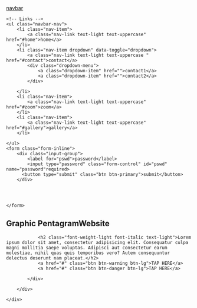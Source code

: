 <html lang="en">
<head>
    <meta charset="UTF-8">
    <title>Title</title>
    <link rel="stylesheet" href="bsfiles/css/bootstrap.css">
    <link rel="stylesheet" href="bsfiles/css/fontawesome.css">

</head>
<body>
<!--navbar-->
<nav class="navbar navbar-expand-lg navbar-light bg-dark fixed-top">
    <a href="#" class="navbar-brand"><i class="fas fa-child text-warning fa-2x"></i></a>
    <!-- Brand -->
    <a class="navbar-brand" href="#">navbar</a>

    <!-- Links -->
    <ul class="navbar-nav">
        <li class="nav-item">
            <a class="nav-link text-light text-uppercase" href="#home">home</a>
        </li>
        <li class="nav-item dropdown" data-toggle="dropdown">
            <a class="nav-link text-light text-uppercase "  href="#contact">contact</a>
            <div class="dropdown-menu">
                <a class="dropdown-item" href="">contact1</a>
                <a class="dropdown-item" href="">contact2</a>
            </div>

        </li>
        <li class="nav-item">
            <a class="nav-link text-light text-uppercase" href="#zoom">zoom</a>
        </li>
        <li class="nav-item">
            <a class="nav-link text-light text-uppercase" href="#gallery">gallery</a>
        </li>

    </ul>
    <form class="form-inline">
        <div class="input-group">
            <label for="pswd">password</label>
            <input type="password" class="form-control" id="pswd" name="password"required>
          <button type="submit" class="btn btn-primary">submit</button>
        </div>




    </form>
    
</nav>
<!--end of navbar-->
<!--banner-->
<section>
    <div class="container-fluid">
        <div class="row bg-info justify-content-center align-items-center" style="height: 100vh">
            <div class="col-md-5">
                <h1 class="display-3 text-capitalize"><span class="text-warning">Graphic Pentagram</span><span class="text-green font-weight-bold">Website</span></h1>

                <h2 class="font-weight-light font-italic text-light">Lorem ipsum dolor sit amet, consectetur adipisicing elit. Consequatur culpa magni mollitia saepe voluptas. Adipisci aut consectetur earum molestiae, nihil quas quis temporibus vero? Autem consequuntur delectus deserunt nam placeat.</h2>
                <a href="#" class="btn btn-warning btn-lg">TAP HERE</a>
                <a href="#" class="btn btn-danger btn-lg">TAP HERE</a>

            </div>

        </div>

    </div>




</section>



<br>

<div class="container-fluid" id="home">
    <div class="jumbotron jumbotron-fluid">

        <h1>GAVIN HAIL PUSTON</h1>
        <p>Lorem ipsum dolor sit amet, consectetur adipisicing elit. Aliquam autem debitis earum, illo ipsam neque, perferendis porro quam quo reiciendis reprehenderit unde, voluptatibus? Dolores enim exercitationem ipsa quod saepe veritatis!</p>

    </div>
</div>
<div class="container-fluid" id="gallery">



    <div id="demo" class="carousel slide" data-ride="carousel">
        <ul class="carousel-indicators">
            <li data-target="#demo" data-slide-to="0" class="active"><img src="../../Pictures/2018-11-25/DSC_0263.JPG"/></li>
            <li data-target="#demo" data-slide-to="1"></li>
            <li data-target="#demo" data-slide-to="2"></li>
        </ul>
        <div class="carousel-inner">
            <div class="carousel-item active">
                <img src="bsfiles/images/car2.jpeg" alt="Los Angeles" width="1100" height="500">
                <div class="carousel-caption">
                    <h3>Hearts On Fire</h3>
                    <p>Classic Sit& Diamond Studs!</p>
                </div>
            </div>
            <div class="carousel-item">
                <img src="bsfiles/images/DSC_0263.JPG" alt="Chicago" width="1100" height="500">
                <div class="carousel-caption">
                    <h3>Perricone MD</h3>
                    <p>The Unpeel Blue Zanforn Santa-Alicia</p>
                </div>
            </div>
            <div class="carousel-item">
                <img src="bsfiles/images/DSC_0288.JPG" alt="New York" width="1100" height="500">
                <div class="carousel-caption">
                    <h3>New York</h3>
                    <p>We love the Big Apple!</p>
                </div>
            </div>
        </div>
        <a class="carousel-control-prev" href="#demo" data-slide="prev">
            <span class="carousel-control-prev-icon"></span>
        </a>
        <a class="carousel-control-next" href="#demo" data-slide="next">
            <span class="carousel-control-next-icon"></span>
        </a>
    </div>
</div>
</div>

<!--skills-->
<section class="bg-light p-5">
    <div class="container-fluid">
        <!--tittle-->
        <div class="row">
            <div class="col text-center mb-5">
                <h1 class="text-warning display-3">skills</h1>
                <p class="lead text-secondary">Lorem ipsum dolor sit amet, consectetur adipisicing elit. Distinctio hic in laboriosam mollitia nisi, unde. Ad adipisci cumque cupiditate in labore laboriosam libero modi nisi quae, recusandae sint tempore voluptas!</p>

            </div>
        </div>

        <!--end of tittle-->
     <div class="row text-center">
         <div class="col-lg-6 col-sm-11 mx-auto mb-5">
             <i class="fas fa-desktop fa-6x text-warning mb-4"></i>
         <hi class="text-secondary">Emmarging</hi>
         <p class="text-muted my-5">Lorem ipsum dolor sit amet, consectetur adipisicing elit. Aliquam at consequatur corporis doloribus ea eligendi, esse facilis fugiat ipsam maxime minima minus molestiae mollitia nulla officiis possimus quas sit temporibus.</p>
         <a href="" class="btn btn-outline-warning">Learn More</a>
     </div>
         <div class="col-lg-6 col-sm-11 mx-auto mb-5">
             <i class="far fa-edit  fa-desktop fa-6x text-warning mb-4"></i>
             <hi class="text-secondary">Devour</hi>
             <p class="text-muted my-5">Lorem ipsum dolor sit amet, consectetur adipisicing elit. Aliquam at consequatur corporis doloribus ea eligendi, esse facilis fugiat ipsam maxime minima minus molestiae mollitia nulla officiis possimus quas sit temporibus.</p>
             <a href="" class="btn btn-outline-warning">Learn More</a>
         </div>
         <div class="col-lg-6 col-sm-11 mx-auto mb-5">
             <i class="fas fa-cogs fa-6x text-warning mb-4"></i>
             <hi class="text-secondary">Creativity</hi>
             <p class="text-muted my-5">Lorem ipsum dolor sit amet, consectetur adipisicing elit. Aliquam at consequatur corporis doloribus ea eligendi, esse facilis fugiat ipsam maxime minima minus molestiae mollitia nulla officiis possimus quas sit temporibus.</p>
             <a href="" class="btn btn-outline-warning">Learn More</a>

         </div>

     </div>
    </div>
</section>




<!--end of skills-->
<!--projects-->
<section class="p-5">
    <div class="container-fluid">
        <!--tittle-->
        <div class="row">
            <div class="col text-center mb-5">
                <h1 class="text-warning display-3">project</h1>
                <p class="lead text-secondary">Lorem ipsum dolor sit amet, consectetur adipisicing elit. Distinctio hic in laboriosam mollitia nisi, unde. Ad adipisci cumque cupiditate in labore laboriosam libero modi nisi quae, recusandae sint tempore voluptas!</p>

            </div>
        </div>

        <!--end of tittle-->
        <div class="row">
            <div class="col-lg-4 col-sm-6 mt-5">
                <img src="bsfiles/images/DSC_0263.JPG" class="img-thumbnail">
                <h2 class="my-4 text-warning">project1</h2>
                <p class="text-muted">Lorem ipsum dolor sit amet, consectetur adipisicing elit. Aliquid at autem beatae, cupiditate, deleniti dolore dolorum est eum fuga fugit harum magnam nam nesciunt nisi quas repellat repellendus saepe sapiente.</p>

            </div>
            <div class="col-lg-4 col-sm-6 mt-5">
                <img src="bsfiles/images/DSC_0263.JPG" class="img-thumbnail">
                <h2 class="my-4 text-warning">project2</h2>
                <p class="text-muted">Lorem ipsum dolor sit amet, consectetur adipisicing elit. Aliquid at autem beatae, cupiditate, deleniti dolore dolorum est eum fuga fugit harum magnam nam nesciunt nisi quas repellat repellendus saepe sapiente.</p>

            </div>
            <div class="col-lg-4 col-sm-6 mt-5">
                <img src="bsfiles/images/DSC_0263.JPG" class="img-thumbnail">
                <h2 class="my-4 text-warning">project3</h2>
                <p class="text-muted">Lorem ipsum dolor sit amet, consectetur adipisicing elit. Aliquid at autem beatae, cupiditate, deleniti dolore dolorum est eum fuga fugit harum magnam nam nesciunt nisi quas repellat repellendus saepe sapiente.</p>

            </div>
        </div>
    </div>
</section>

<!--end of projects-->

<!--team-->
<section class="p-sm-5 p-2 bg-secondary">
    <div class="container-fluid">
        <!--tittle-->
        <div class="row">
            <div class="col text-center mb-5">
                <h1 class="text-warning display-3">Team</h1>
                <p class="lead text-dark">Lorem ipsum dolor sit amet, consectetur adipisicing elit. Distinctio hic in laboriosam mollitia nisi, unde. Ad adipisci cumque cupiditate in labore laboriosam libero modi nisi quae, recusandae sint tempore voluptas!</p>

            </div>
        </div>

        <!--end of tittle-->
        <div class="row">
            <div class="col-lg-6 col-sm-10 mx-auto mb-4">
                <div class="card">
                            <img src="bsfiles/images/car2.jpeg" class="card-img-top">
                            <div class="card-body">
                                <div class="card-title">
                                    <h3 class="text-muted">Vipok</h3>
                                </div>
                                <div class="card-subtitle">
                                    <p class="lead text-secondary">Lorem ipsum dolor sit amet, consectetur adipisicing elit. Inventore laborum necessitatibus tenetur! Animi consequuntur, fugiat ipsa ipsam provident tenetur voluptate. Amet assumenda culpa distinctio doloremque explicabo, molestias quam suscipit vero.</p>
                                </div>
                                <div class="text-right">
                                    <a href="#"><i class="fab fa-facebook fa-2x mx-2 text-primary">F</i></a>
                                    <a href="#"><i class="fab fa-twitter fa-2x mx-2 text-info">T</i></a>
                                    <a href="#"><i class="fab fa-youtube fa-2x mx-2 text-danger">Y</i></a>

                        </div>


                    </div>
                </div>

            </div>
            <div class="col-lg-6 col-sm-10 mx-auto mb-4">
                <div class="card">
                    <img src="bsfiles/images/car2.jpeg" class="card-img-top">
                    <div class="card-body">
                        <div class="card-title">
                            <h3 class="text-muted">Dusit</h3>
                        </div>
                        <div class="card-subtitle">
                            <p class="lead text-secondary">Lorem ipsum dolor sit amet, consectetur adipisicing elit. Inventore laborum necessitatibus tenetur! Animi consequuntur, fugiat ipsa ipsam provident tenetur voluptate. Amet assumenda culpa distinctio doloremque explicabo, molestias quam suscipit vero.</p>
                        </div>
                        <div class="text-right">
                            <a href=""><i class="fab fa-facebook fa-2x mx-2 text-primary"></i></a>
                            <a href=""><i class="fab fa-twitter fa-2x mx-2 text-info"></i></a>
                            <a href=""><i class="fab fa-youtube fa-2x mx-2 text-danger"></i></a>

                        </div>


                    </div>
            </div>
            <div class="col-lg-8 col-sm-10 mx-auto mb-4">
                <div class="card">
                    <img src="bsfiles/images/car2.jpeg" class="card-img-top">
                    <div class="card-body">
                        <div class="card-title">
                            <h3 class="text-muted">Gwaragwara</h3>
                        </div>
                        <div class="card-subtitle">
                            <p class="lead text-secondary">Lorem ipsum dolor sit amet, consectetur adipisicing elit. Inventore laborum necessitatibus tenetur! Animi consequuntur, fugiat ipsa ipsam provident tenetur voluptate. Amet assumenda culpa distinctio doloremque explicabo, molestias quam suscipit vero.</p>
                        </div>
                        <div class="text-right">

                            <a href="#"><i class="fab fa-facebook fa-2x mx-2">F</i></a>
                            <a href="#"><i class="fab fa-twitter fa-2x mx-2">T</i></a>
                            <a href="#"><i class="fab fa-youtube fa-2x mx-2">Y</i></a>


                        </div>


                    </div>
            </div>
        </div>

    </div>
        </div>
        </div>
 </section>

<!--end of team-->
<!--progress-->
<section class="p-5">
    <div class="container-fluid">
        <!--tittle-->
        <div class="row">
            <div class="col text-center mb-5">
                <h1 class="text-warning display-3">Progress</h1>
                <p class="lead text-dark">Lorem ipsum dolor sit amet, consectetur adipisicing elit. Distinctio hic in laboriosam mollitia nisi, unde. Ad adipisci cumque cupiditate in labore laboriosam libero modi nisi quae, recusandae sint tempore voluptas!</p>
            </div>
        </div>

        <!--end of tittle-->
        <div class="row justify-content-center">
            <div class="col-lg-7 col-sm-6 text-secondary">
                <h2>Fiction</h2>
                <div class="progress bg-secondary mb-4">
                    <div class="progress-bar" style="width:60%">
                        60%
                    </div>

                </div>
                <h2>Point Man</h2>
                <div class="progress bg-secondary mb-4">
                    <div class="progress-bar bg-danger" style="width:80%">
                        80%
                    </div>
            </div>
                <h2>Creed</h2>
                <div class="progress bg-secondary mb-4">
                    <div class="progress-bar bg-success" style="width: 100%">
                        100%
                    </div>
                </div>
        </div>
    </div>
        </div>
</section>

<!--end of progress-->
<!--contact-->
<section class="p-6 bg-light">
    <div class="container-fluid">
        <div>
            <!--tittle-->
            <div class="row">
                <div class="col text-center mb-5">
                    <h1 class="text-warning display-3">Contact Us</h1>
                    <p class="lead text-dark">Lorem ipsum dolor sit amet, consectetur adipisicing elit. Distinctio hic in laboriosam mollitia nisi, unde. Ad adipisci cumque cupiditate in labore laboriosam libero modi nisi quae, recusandae sint tempore voluptas!</p>

                </div>

            </div>
            <!--end of tittle-->
            <div class="row justify-content-center">
                <div class="col-lg-7 col-md-9 col-sm-10">
                    <div class="text-center text-secondary">
                        <h2>You Can Haste Any Qst</h2>
                          <p>The Standard Are Compertable</p>
                    </div>
                    <form class="text-muted">
                        <div class="form-group">
                            <label for="name">Name</label>
                            <input type="text" class="form-control" id="name" required>

                        </div>
                        <div class="form-group">
                            <label for="email">Email</label>
                            <input type="text" class="form-control" id="email"required>

                        </div>
                        <div class="form-group">
                            <label for="pswd">Password</label>
                            <input type="text" class="form-control" id="password" required>

                        </div>
                        <div class="form-group">
                            <label for="message">Message</label>
                            <input type="text" class="form-control"  required>
                            <textarea class="form-control" id="Message" cols="30" rows="10"></textarea>

                        </div>
                       <button class="btn btn-outline-warning btn btn-block" type="submit">submit qst</button>
                    </form>

                </div>
            </div>
        </div>
    </div>
</section>

<!--end of contact-->
<!--lagoon-->
<lagoon class="bg-secondary">
    <div class="container">
        <div class="row">
            <div class="col text-center">
                <h1 class="text-black-50 font-weight-light text-capitalize p-4">NEVER DOES NATURE SAY ONE THING AND WISDOM ANOTHER</h1>
                  <h2 class="text-black-50 font-weight-light font-italic mb-4">Lorem ipsum dolor sit amet, consectetur adipisicing elit. Aliquam animi aperiam aut distinctio earum, eos, expedita illo libero minus modi molestiae necessitatibus nemo odio placeat quibusdam, reiciendis ullam unde voluptatibus.</h2>

                <div class="py-4">
                    <a href="#"><i class="fab fa-facebook-square fa-3x text-primary mx-4">F</i></a>
                    <a href="#"><i class="fab fa-google-plus fa-3x text-danger mx-4">G</i></a>
                    <a href="#"><i class="fab fa-twitter fa-3x text-info mx-4">T</i></a>
                    <a href="#"><i class="fab fa-youtube fa-3x text-danger mx-4">Y</i></a>

                </div>
                <p class="text-dark py-4 m-0">&copy;copyright 2019-Made by awbece</p>
            </div>

        </div>

    </div>

</lagoon>

<!--end of lagoon-->

<script src="bsfiles/js/jquery.js"></script>
<script src="bsfiles/js/bootstrap.js"></script>

</body>
</html>
